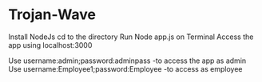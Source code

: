 # Trojan-Wave
Install NodeJs
cd to the directory
Run Node app.js on Terminal
Access the app using localhost:3000

Use username:admin;password:adminpass  -to access the app as admin
Use username:Employee1;password:Employee  -to access as employee
